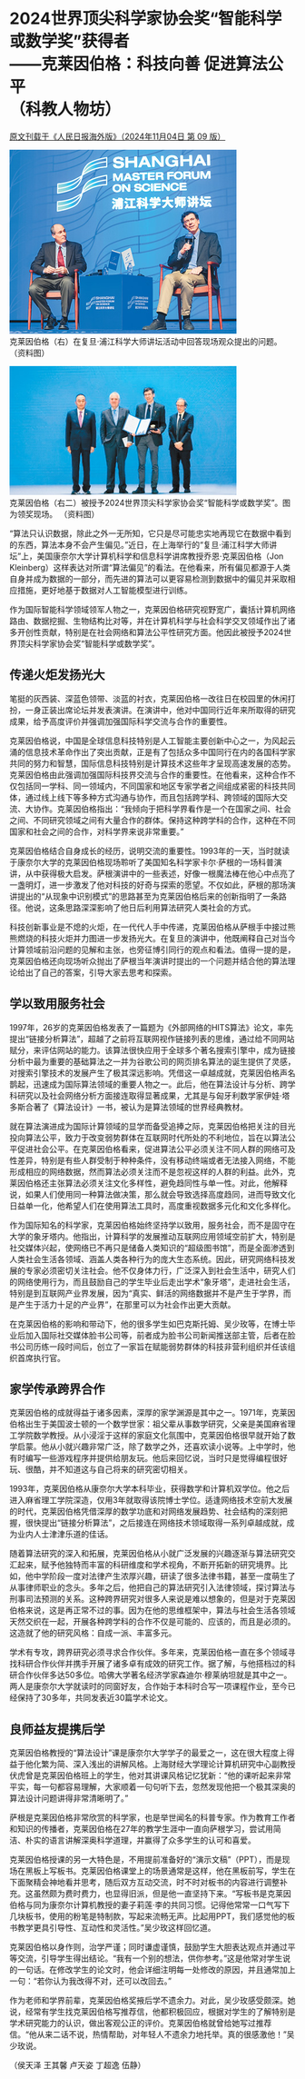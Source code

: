 # 2024世界顶尖科学家协会奖“智能科学或数学奖”获得者<br>——克莱因伯格：科技向善 促进算法公平<br>（科教人物坊）
[原文刊载于《人民日报海外版》（2024年11月04日 第 09 版）](http://paper.people.com.cn/rmrbhwb/html/2024-11/04/content_26088829.htm)

![](../photos/克莱因伯格科教人物坊/1.jpg)<br>
克莱因伯格（右）在复旦·浦江科学大师讲坛活动中回答现场观众提出的问题。
（资料图）

![](../photos/克莱因伯格科教人物坊/2.jpg)<br>
克莱因伯格（右二）被授予2024世界顶尖科学家协会奖“智能科学或数学奖”。图为领奖现场。
（资料图）

“算法只认识数据，除此之外一无所知，它只是尽可能忠实地再现它在数据中看到的东西，算法本身不会产生偏见。”近日，在上海举行的“复旦·浦江科学大师讲坛”上，美国康奈尔大学计算机科学和信息科学讲席教授乔恩·克莱因伯格（Jon Kleinberg）这样表达对所谓“算法偏见”的看法。在他看来，所有偏见都源于人类自身并成为数据的一部分，而先进的算法可以更容易检测到数据中的偏见并采取相应措施，更好地基于数据对人工智能模型进行训练。

作为国际智能科学领域领军人物之一，克莱因伯格研究视野宽广，囊括计算机网络路由、数据挖掘、生物结构比对等，并在计算机科学与社会科学交叉领域作出了诸多开创性贡献，特别是在社会网络和算法公平性研究方面。他因此被授予2024世界顶尖科学家协会奖“智能科学或数学奖”。



## 传递火炬发扬光大

笔挺的灰西装、深蓝色领带、淡蓝的衬衣，克莱因伯格一改往日在校园里的休闲打扮，一身正装出席论坛并发表演讲。在演讲中，他对中国同行近年来所取得的研究成果，给予高度评价并强调加强国际科学交流与合作的重要性。

克莱因伯格说，中国是全球信息科技特别是人工智能主要创新中心之一，为风起云涌的信息技术革命作出了突出贡献，正是有了包括众多中国同行在内的各国科学家共同的努力和智慧，国际信息科技特别是计算技术这些年才呈现高速发展的态势。克莱因伯格由此强调加强国际科技界交流与合作的重要性。在他看来，这种合作不仅包括同一学科、同一领域内，不同国家和地区专家学者之间组成紧密的科技共同体，通过线上线下等多种方式沟通与协作，而且包括跨学科、跨领域的国际大交流、大协作。克莱因伯格指出：“我倾向于把科学界看作是一个在国家之间、社会之间、不同研究领域之间有大量合作的群体。保持这种跨学科的合作，这种在不同国家和社会之间的合作，对科学界来说非常重要。”

克莱因伯格结合自身成长的经历，说明交流的重要性。1993年的一天，当时就读于康奈尔大学的克莱因伯格现场聆听了美国知名科学家卡尔·萨根的一场科普演讲，从中获得极大启发。萨根演讲中的一些表述，好像一根魔法棒在他心中点亮了一盏明灯，进一步激发了他对科技的好奇与探索的愿望。不仅如此，萨根的那场演讲提出的“从现象中识别模式”的思路甚至为克莱因伯格后来的创新指明了一条路径。他说，这条思路深深影响了他日后利用算法研究人类社会的方式。

科技创新事业是不熄的火炬，在一代代人手中传递，克莱因伯格从萨根手中接过熊熊燃烧的科技火炬并力图进一步发扬光大。在复旦的演讲中，他既阐释自己对当今计算领域前沿问题的见解和主张，也旁征博引同行的观点和看法。值得一提的是，克莱因伯格还向现场听众抛出了萨根当年演讲时提出的一个问题并结合他的算法理论给出了自己的答案，引导大家去思考和探索。

## 学以致用服务社会

1997年，26岁的克莱因伯格发表了一篇题为《外部网络的HITS算法》论文，率先提出“链接分析算法”，超越了之前将互联网视作链接列表的思维，通过给不同网站赋分，来评估网站的能力。该算法很快应用于全球多个著名搜索引擎中，成为链接分析中最为重要的基础算法之一并为谷歌公司的网页排名算法的诞生提供了灵感，对搜索引擎技术的发展产生了极其深远影响。凭借这一卓越成就，克莱因伯格声名鹊起，迅速成为国际算法领域的重要人物之一。此后，他在算法设计与分析、跨学科研究以及社会网络分析方面接连取得显著成果，尤其是与匈牙利数学家伊娃·塔多斯合著了《算法设计》一书，被认为是算法领域的世界经典教材。

就在算法演进成为国际计算领域的显学而备受追捧之际，克莱因伯格把关注的目光投向算法公平，致力于改变弱势群体在互联网时代所处的不利地位，旨在以算法公平促进社会公平。在克莱因伯格看来，促进算法公平必须关注不同人群的网络可及性差异，特别是有些人群受制于种种条件，没有移动终端或者无法接入网络，不能形成相应的网络数据，然而算法必须关注而不是忽视这样的人群的利益。此外，克莱因伯格还主张算法必须关注文化多样性，避免趋同性与单一性。对此，他解释说，如果人们使用同一种算法做决策，那么就会导致选择高度趋同，进而导致文化日益单一化，他希望人们在使用算法工具时，高度重视数据多元化和文化多样化。

作为国际知名的科学家，克莱因伯格始终坚持学以致用，服务社会，而不是固守在大学的象牙塔内。他指出，计算科学的发展推动互联网应用领域空前扩大，特别是社交媒体兴起，使网络已不再只是储备人类知识的“超级图书馆”，而是全面渗透到人类社会生活各领域、涵盖人类各种行为的庞大生态系统。因此，研究网络科技发展的专家必须密切关注社会。他不仅身体力行，广泛深入到社会生活中，研究人们的网络使用行为，而且鼓励自己的学生毕业后走出学术“象牙塔”，走进社会生活，特别是到互联网产业界发展，因为“真实、鲜活的网络数据并不是产生于学界，而是产生于活力十足的产业界”，在那里可以为社会作出更大贡献。

在克莱因伯格的影响和带动下，他的很多学生如巴克斯托姆、吴少玫等，在博士毕业后加入国际社交媒体脸书公司等，前者成为脸书公司新闻推送部主管，后者在脸书公司历练一段时间后，创立了一家旨在赋能弱势群体的科技非营利组织并任该组织首席执行官。

## 家学传承跨界合作

克莱因伯格的成就得益于诸多因素，深厚的家学渊源是其中之一。1971年，克莱因伯格出生于美国波士顿的一个数学世家：祖父辈从事数学研究，父亲是美国麻省理工学院数学教授。从小浸淫于这样的家庭文化氛围中，克莱因伯格很早就开始了数学启蒙。他从小就兴趣非常广泛，除了数学之外，还喜欢读小说等。上中学时，他有时编写一些游戏程序并提供给朋友玩。他后来回忆说，当时只是觉得编程很好玩、很酷，并不知道这与自己将来的研究密切相关。

1993年，克莱因伯格从康奈尔大学本科毕业，获得数学和计算机双学位。他之后进入麻省理工学院深造，仅用3年就取得该院博士学位。适逢网络技术空前大发展的时代，克莱因伯格凭借深厚的数学功底和对网络发展趋势、社会结构的深刻把握，很快提出“链接分析算法”，之后接连在网络技术领域取得一系列卓越成就，成为业内人士津津乐道的佳话。

随着算法研究的深入和拓展，克莱因伯格从小就广泛发展的兴趣逐渐与算法研究交汇起来，赋予他独特而丰富的科研维度和学术视角，不断开拓新的研究境界。比如，他中学阶段一度对法律产生浓厚兴趣，研读了很多法律书籍，甚至一度萌生了从事律师职业的念头。多年之后，他把自己的算法研究引入法律领域，探讨算法与刑事司法预测的关系。这种跨界研究对很多人来说是难以想象的，但是对于克莱因伯格来说，这是再正常不过的事。因为在他的思维框架中，算法与社会生活各领域天然交织在一起，开展各种跨学科的合作不仅是可能的、应该的，而且是必须的。这造就了他的研究风格：自成一派、丰富多元。

学术有专攻，跨界研究必须寻求合作伙伴。多年来，克莱因伯格一直在多个领域寻找科研合作伙伴并携手开展了诸多卓有成效的研究工作。据了解，与他搭档过的科研合作伙伴多达50多位。哈佛大学著名经济学家森迪尔·穆莱纳坦就是其中之一。两人是康奈尔大学就读时的同窗好友，合作始于本科时合写一项课程作业，至今已经保持了30多年，共同发表近30篇学术论文。

## 良师益友提携后学

克莱因伯格教授的“算法设计”课是康奈尔大学学子的最爱之一，这在很大程度上得益于他化繁为简、深入浅出的讲解风格。上海财经大学理论计算机研究中心副教授伏虎曾是克莱因伯格班上的学生，他对其讲课风格记忆犹新：“他的课听起来非常平实，每一句都容易理解，大家顺着一句句听下去，忽然发现他把一个极其深奥的算法设计问题讲得非常清晰明了。”

萨根是克莱因伯格非常欣赏的科学家，也是举世闻名的科普专家。作为教育工作者和知识的传播者，克莱因伯格在27年的教学生涯中一直向萨根学习，尝试用简洁、朴实的语言讲解深奥科学道理，并赢得了众多学生的认可和喜爱。

克莱因伯格授课的另一大特色是，不用提前准备好的“演示文稿”（PPT），而是现场在黑板上写板书。克莱因伯格课堂上的场景通常是这样，他在黑板前写，学生在下面聚精会神地看并思考，随后双方互动交流，时不时对板书的内容进行调整补充。这虽然颇为费时费力，也显得旧派，但是他一直坚持下来。“写板书是克莱因伯格与同为康奈尔计算机教授的妻子莉莲·李的共同习惯。记得他常常一口气写下几块板书，使用的粉笔是特制款，写起来流畅无声。比起用PPT，我们感觉他的板书教学更具引导性、互动性和灵活性。”吴少玫这样回忆道。

克莱因伯格以身作则，治学严谨；同时谦虚谨慎，鼓励学生大胆表达观点并通过平等交流，引导学生得出结论。“我有一个别的想法，供你参考。”这是他常对学生说的一句话。在修改学生的论文时，他会详细注明每一处修改的原因，并且通常加上一句：“若你认为我改得不对，还可以改回去。”

作为老师和学界前辈，克莱因伯格奖掖后学不遗余力。对此，吴少玫感受颇深。她说，经常有学生找克莱因伯格写推荐信，他都积极回应，根据对学生的了解特别是学术研究能力的认识，做出客观公正的评价。克莱因伯格就曾给她写过推荐信。“他从来二话不说，热情帮助，对年轻人不遗余力地托举。真的很感激他！”吴少玫说。

（侯天泽 王其馨 卢天姿 丁超逸 伍静）

